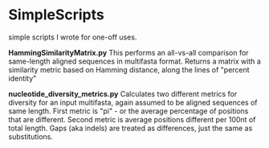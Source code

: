 # SimpleScripts
simple scripts I wrote for one-off uses.

<b>HammingSimilarityMatrix.py</b>
This performs an all-vs-all comparison for same-length aligned sequences in multifasta format. 
Returns a matrix with a similarity metric based on Hamming distance, along the lines of "percent identity"

<b>nucleotide_diversity_metrics.py</b>
Calculates two different metrics for diversity for an input multifasta, again assumed to be aligned sequences of same length. 
First metric is "pi" - or the average percentage of positions that are different.
Second metric is average positions different per 100nt of total length.
Gaps (aka indels) are treated as differences, just the same as substitutions.

